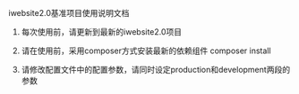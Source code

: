iwebsite2.0基准项目使用说明文档

1. 每次使用前，请更新到最新的iwebsite2.0项目

2. 请在使用前，采用composer方式安装最新的依赖组件 composer install

3. 请修改配置文件中的配置参数，请同时设定production和development两段的参数



